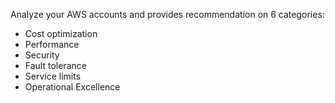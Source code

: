 Analyze your AWS accounts and provides recommendation on 6 categories: 
- Cost optimization 
- Performance 
- Security 
- Fault tolerance 
- Service limits 
- Operational Excellence